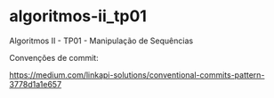 # algoritmos-ii_tp01
Algoritmos II - TP01 - Manipulação de Sequências

Convenções de commit:

https://medium.com/linkapi-solutions/conventional-commits-pattern-3778d1a1e657
